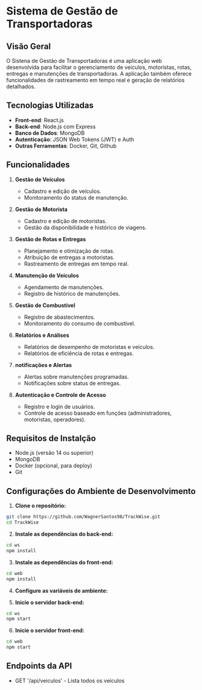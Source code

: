 # Sistema de Gestão de Transportadoras

## Visão Geral

O Sistena de Gestão de Transportadoras é uma aplicação web desenvolvida para facilitar o gerenciamento de veículos, motoristas, rotas, entregas e manutenções de transportadoras. A aplicação também oferece funcionalidades de rastreamento em tempo real e geração de relatórios detalhados.

## Tecnologias Utilizadas

- **Front-end**: React.js
- **Back-end**: Node.js com Express
- **Banco de Dados**: MongoDB
- **Autenticação**: JSON Web Tokens (JWT) e Auth
- **Outras Ferramentas**:  Docker, Git, Github

## Funcionalidades

1. **Gestão de Veículos**
    - Cadastro e edição de veículos.
    - Monitoramento do status de manutenção.

2. **Gestão de Motorista**
    - Cadastro e edição de motoristas.
    - Gestão da disponibilidade e histórico de viagens.

3. **Gestão de Rotas e Entregas**
    - Planejamento e otimização de rotas.
    - Atribuição de entregas a motoristas.
    - Rastreamento de entregas em tempo real.

4. **Manutenção de Veículos**
    - Agendamento de manutenções.
    - Registro de histórico de manutenções.

5. **Gestão de Combustível**
    - Registro de abastecimentos.
    - Monitoramento do consumo de combustível.

6. **Relatórios e Análises**
    - Relatórios de desempenho de motoristas e veículos.
    - Relatórios de eficiência de rotas e entregas.

7. **notificações e Alertas**
    - Alertas sobre manutenções programadas.
    - Notificações sobre status de entregas.

8. **Autenticação e Controle de Acesso**
    - Registro e login de usuários.
    - Controle de acesso baseado em funções (administradores, motoristas, operadores).

## Requisitos de Instalção

- Node.js (versão 14 ou superior)
- MongoDB
- Docker (opcional, para deploy)
- Git 

## Configurações do Ambiente de Desenvolvimento

1. **Clone o repositório:**
```bash
git clone https://github.com/WagnerSantos98/TrackWise.git
cd TrackWise
```

2. **Instale as dependências do back-end:**
```bash
cd ws
npm install
```

3. **Instale as dependências do front-end:**
```bash
cd web
npm install
```

4. **Configure as variáveis de ambiente:**

5. **Inicie o servidor back-end:**
```bash
cd ws
npm start
```

6. **Inicie o servidor front-end:**
```bash
cd web
npm start
```

## Endpoints da API

- GET '/api/veiculos' - Lista todos os veículos